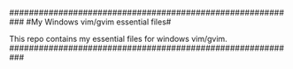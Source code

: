 ###########################################################
#My Windows vim/gvim essential files#

This repo contains my essential files for windows vim/gvim.
###########################################################
